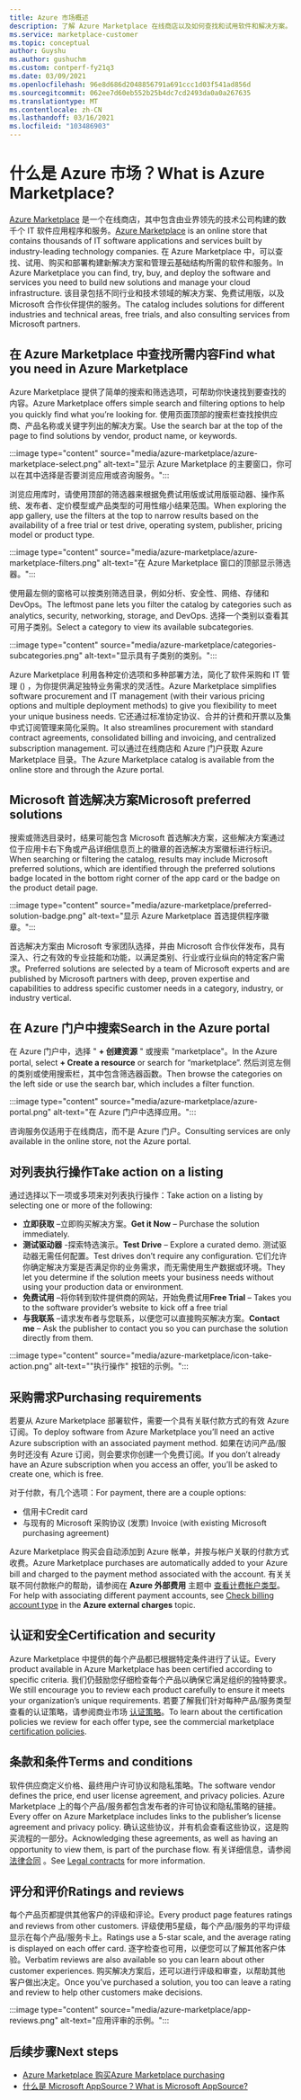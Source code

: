 ```yaml
---
title: Azure 市场概述
description: 了解 Azure Marketplace 在线商店以及如何查找和试用软件和解决方案。
ms.service: marketplace-customer
ms.topic: conceptual
author: Guyshu
ms.author: gushuchm
ms.custom: contperf-fy21q3
ms.date: 03/09/2021
ms.openlocfilehash: 96e8d686d2048856791a691ccc1d03f541ad856d
ms.sourcegitcommit: 062ee7d60eb552b25b4dc7cd2493da0a0a267635
ms.translationtype: MT
ms.contentlocale: zh-CN
ms.lasthandoff: 03/16/2021
ms.locfileid: "103486903"
---
```

# <a name="what-is-azure-marketplace"></a><span data-ttu-id="f1c24-103">什么是 Azure 市场？</span><span class="sxs-lookup"><span data-stu-id="f1c24-103">What is Azure Marketplace?</span></span>

<span data-ttu-id="f1c24-104">[Azure Marketplace](https://azuremarketplace.microsoft.com/marketplace/apps/category/security) 是一个在线商店，其中包含由业界领先的技术公司构建的数千个 IT 软件应用程序和服务。</span><span class="sxs-lookup"><span data-stu-id="f1c24-104">[Azure Marketplace](https://azuremarketplace.microsoft.com/marketplace/apps/category/security) is an online store that contains thousands of IT software applications and services built by industry-leading technology companies.</span></span> <span data-ttu-id="f1c24-105">在 Azure Marketplace 中，可以查找、试用、购买和部署构建新解决方案和管理云基础结构所需的软件和服务。</span><span class="sxs-lookup"><span data-stu-id="f1c24-105">In Azure Marketplace you can find, try, buy, and deploy the software and services you need to build new solutions and manage your cloud infrastructure.</span></span> <span data-ttu-id="f1c24-106">该目录包括不同行业和技术领域的解决方案、免费试用版，以及 Microsoft 合作伙伴提供的服务。</span><span class="sxs-lookup"><span data-stu-id="f1c24-106">The catalog includes solutions for different industries and technical areas, free trials, and also consulting services from Microsoft partners.</span></span>

## <a name="find-what-you-need-in-azure-marketplace"></a><span data-ttu-id="f1c24-107">在 Azure Marketplace 中查找所需内容</span><span class="sxs-lookup"><span data-stu-id="f1c24-107">Find what you need in Azure Marketplace</span></span>

<span data-ttu-id="f1c24-108">Azure Marketplace 提供了简单的搜索和筛选选项，可帮助你快速找到要查找的内容。</span><span class="sxs-lookup"><span data-stu-id="f1c24-108">Azure Marketplace offers simple search and filtering options to help you quickly find what you’re looking for.</span></span> <span data-ttu-id="f1c24-109">使用页面顶部的搜索栏查找按供应商、产品名称或关键字列出的解决方案。</span><span class="sxs-lookup"><span data-stu-id="f1c24-109">Use the search bar at the top of the page to find solutions by vendor, product name, or keywords.</span></span>

:::image type="content" source="media/azure-marketplace/azure-marketplace-select.png" alt-text="显示 Azure Marketplace 的主要窗口，你可以在其中选择是否要浏览应用或咨询服务。":::

<span data-ttu-id="f1c24-111">浏览应用库时，请使用顶部的筛选器来根据免费试用版或试用版驱动器、操作系统、发布者、定价模型或产品类型的可用性缩小结果范围。</span><span class="sxs-lookup"><span data-stu-id="f1c24-111">When exploring the app gallery, use the filters at the top to narrow results based on the availability of a free trial or test drive, operating system, publisher, pricing model or product type.</span></span>

:::image type="content" source="media/azure-marketplace/azure-marketplace-filters.png" alt-text="在 Azure Marketplace 窗口的顶部显示筛选器。":::

<span data-ttu-id="f1c24-113">使用最左侧的窗格可以按类别筛选目录，例如分析、安全性、网络、存储和 DevOps。</span><span class="sxs-lookup"><span data-stu-id="f1c24-113">The leftmost pane lets you filter the catalog by categories such as analytics, security, networking, storage, and DevOps.</span></span> <span data-ttu-id="f1c24-114">选择一个类别以查看其可用子类别。</span><span class="sxs-lookup"><span data-stu-id="f1c24-114">Select a category to view its available subcategories.</span></span>

:::image type="content" source="media/azure-marketplace/categories-subcategories.png" alt-text="显示具有子类别的类别。":::

<span data-ttu-id="f1c24-116">Azure Marketplace 利用各种定价选项和多种部署方法，简化了软件采购和 IT 管理 () ，为你提供满足独特业务需求的灵活性。</span><span class="sxs-lookup"><span data-stu-id="f1c24-116">Azure Marketplace simplifies software procurement and IT management (with their various pricing options and multiple deployment methods) to give you flexibility to meet your unique business needs.</span></span> <span data-ttu-id="f1c24-117">它还通过标准协定协议、合并的计费和开票以及集中式订阅管理来简化采购。</span><span class="sxs-lookup"><span data-stu-id="f1c24-117">It also streamlines procurement with standard contract agreements, consolidated billing and invoicing, and centralized subscription management.</span></span> <span data-ttu-id="f1c24-118">可以通过在线商店和 Azure 门户获取 Azure Marketplace 目录。</span><span class="sxs-lookup"><span data-stu-id="f1c24-118">The Azure Marketplace catalog is available from the online store and through the Azure portal.</span></span>

## <a name="microsoft-preferred-solutions"></a><span data-ttu-id="f1c24-119">Microsoft 首选解决方案</span><span class="sxs-lookup"><span data-stu-id="f1c24-119">Microsoft preferred solutions</span></span>

<span data-ttu-id="f1c24-120">搜索或筛选目录时，结果可能包含 Microsoft 首选解决方案，这些解决方案通过位于应用卡右下角或产品详细信息页上的徽章的首选解决方案徽标进行标识。</span><span class="sxs-lookup"><span data-stu-id="f1c24-120">When searching or filtering the catalog, results may include Microsoft preferred solutions, which are identified through the preferred solutions badge located in the bottom right corner of the app card or the badge on the product detail page.</span></span>

:::image type="content" source="media/azure-marketplace/preferred-solution-badge.png" alt-text="显示 Azure Marketplace 首选提供程序徽章。":::

<span data-ttu-id="f1c24-122">首选解决方案由 Microsoft 专家团队选择，并由 Microsoft 合作伙伴发布，具有深入、行之有效的专业技能和功能，以满足类别、行业或行业纵向的特定客户需求。</span><span class="sxs-lookup"><span data-stu-id="f1c24-122">Preferred solutions are selected by a team of Microsoft experts and are published by Microsoft partners with deep, proven expertise and capabilities to address specific customer needs in a category, industry, or industry vertical.</span></span>

## <a name="search-in-the-azure-portal"></a><span data-ttu-id="f1c24-123">在 Azure 门户中搜索</span><span class="sxs-lookup"><span data-stu-id="f1c24-123">Search in the Azure portal</span></span>

<span data-ttu-id="f1c24-124">在 Azure 门户中，选择 " **+ 创建资源** " 或搜索 "marketplace"。</span><span class="sxs-lookup"><span data-stu-id="f1c24-124">In the Azure portal, select **+ Create a resource** or search for “marketplace”.</span></span> <span data-ttu-id="f1c24-125">然后浏览左侧的类别或使用搜索栏，其中包含筛选器函数。</span><span class="sxs-lookup"><span data-stu-id="f1c24-125">Then browse the categories on the left side or use the search bar, which includes a filter function.</span></span>

:::image type="content" source="media/azure-marketplace/azure-portal.png" alt-text="在 Azure 门户中选择应用。":::

<span data-ttu-id="f1c24-127">咨询服务仅适用于在线商店，而不是 Azure 门户。</span><span class="sxs-lookup"><span data-stu-id="f1c24-127">Consulting services are only available in the online store, not the Azure portal.</span></span>

## <a name="take-action-on-a-listing"></a><span data-ttu-id="f1c24-128">对列表执行操作</span><span class="sxs-lookup"><span data-stu-id="f1c24-128">Take action on a listing</span></span>

<span data-ttu-id="f1c24-129">通过选择以下一项或多项来对列表执行操作：</span><span class="sxs-lookup"><span data-stu-id="f1c24-129">Take action on a listing by selecting one or more of the following:</span></span>

- <span data-ttu-id="f1c24-130">**立即获取** –立即购买解决方案。</span><span class="sxs-lookup"><span data-stu-id="f1c24-130">**Get it Now** – Purchase the solution immediately.</span></span>
- <span data-ttu-id="f1c24-131">**测试驱动器** -探索特选演示。</span><span class="sxs-lookup"><span data-stu-id="f1c24-131">**Test Drive** – Explore a curated demo.</span></span> <span data-ttu-id="f1c24-132">测试驱动器无需任何配置。</span><span class="sxs-lookup"><span data-stu-id="f1c24-132">Test drives don’t require any configuration.</span></span> <span data-ttu-id="f1c24-133">它们允许你确定解决方案是否满足你的业务需求，而无需使用生产数据或环境。</span><span class="sxs-lookup"><span data-stu-id="f1c24-133">They let you determine if the solution meets your business needs without using your production data or environment.</span></span>
- <span data-ttu-id="f1c24-134">**免费试用** –将你转到软件提供商的网站，开始免费试用</span><span class="sxs-lookup"><span data-stu-id="f1c24-134">**Free Trial** – Takes you to the software provider’s website to kick off a free trial</span></span>
- <span data-ttu-id="f1c24-135">**与我联系** –请求发布者与您联系，以便您可以直接购买解决方案。</span><span class="sxs-lookup"><span data-stu-id="f1c24-135">**Contact me** – Ask the publisher to contact you so you can purchase the solution directly from them.</span></span>

:::image type="content" source="media/azure-marketplace/icon-take-action.png" alt-text="&quot;执行操作&quot; 按钮的示例。":::

## <a name="purchasing-requirements"></a><span data-ttu-id="f1c24-137">采购需求</span><span class="sxs-lookup"><span data-stu-id="f1c24-137">Purchasing requirements</span></span>

<span data-ttu-id="f1c24-138">若要从 Azure Marketplace 部署软件，需要一个具有关联付款方式的有效 Azure 订阅。</span><span class="sxs-lookup"><span data-stu-id="f1c24-138">To deploy software from Azure Marketplace you’ll need an active Azure subscription with an associated payment method.</span></span> <span data-ttu-id="f1c24-139">如果在访问产品/服务时还没有 Azure 订阅，则会要求你创建一个免费订阅。</span><span class="sxs-lookup"><span data-stu-id="f1c24-139">If you don’t already have an Azure subscription when you access an offer, you’ll be asked to create one, which is free.</span></span>

<span data-ttu-id="f1c24-140">对于付款，有几个选项：</span><span class="sxs-lookup"><span data-stu-id="f1c24-140">For payment, there are a couple options:</span></span>  

- <span data-ttu-id="f1c24-141">信用卡</span><span class="sxs-lookup"><span data-stu-id="f1c24-141">Credit card</span></span>
- <span data-ttu-id="f1c24-142">与现有的 Microsoft 采购协议 (发票) </span><span class="sxs-lookup"><span data-stu-id="f1c24-142">Invoice (with existing Microsoft purchasing agreement)</span></span>

<span data-ttu-id="f1c24-143">Azure Marketplace 购买会自动添加到 Azure 帐单，并按与帐户关联的付款方式收费。</span><span class="sxs-lookup"><span data-stu-id="f1c24-143">Azure Marketplace purchases are automatically added to your Azure bill and charged to the payment method associated with the account.</span></span> <span data-ttu-id="f1c24-144">有关关联不同付款帐户的帮助，请参阅在 **Azure 外部费用** 主题中 [查看计费帐户类型](/azure/cost-management-billing/understand/understand-azure-marketplace-charges#check-billing-account-type)。</span><span class="sxs-lookup"><span data-stu-id="f1c24-144">For help with associating different payment accounts, see [Check billing account type](/azure/cost-management-billing/understand/understand-azure-marketplace-charges#check-billing-account-type) in the **Azure external charges** topic.</span></span>

## <a name="certification-and-security"></a><span data-ttu-id="f1c24-145">认证和安全</span><span class="sxs-lookup"><span data-stu-id="f1c24-145">Certification and security</span></span>

<span data-ttu-id="f1c24-146">Azure Marketplace 中提供的每个产品都已根据特定条件进行了认证。</span><span class="sxs-lookup"><span data-stu-id="f1c24-146">Every product available in Azure Marketplace has been certified according to specific criteria.</span></span> <span data-ttu-id="f1c24-147">我们仍鼓励您仔细检查每个产品以确保它满足组织的独特要求。</span><span class="sxs-lookup"><span data-stu-id="f1c24-147">We still encourage you to review each product carefully to ensure it meets your organization’s unique requirements.</span></span> <span data-ttu-id="f1c24-148">若要了解我们针对每种产品/服务类型查看的认证策略，请参阅商业市场 [认证策略](/legal/marketplace/certification-policies)。</span><span class="sxs-lookup"><span data-stu-id="f1c24-148">To learn about the certification policies we review for each offer type, see the commercial marketplace [certification policies](/legal/marketplace/certification-policies).</span></span>

## <a name="terms-and-conditions"></a><span data-ttu-id="f1c24-149">条款和条件</span><span class="sxs-lookup"><span data-stu-id="f1c24-149">Terms and conditions</span></span>

<span data-ttu-id="f1c24-150">软件供应商定义价格、最终用户许可协议和隐私策略。</span><span class="sxs-lookup"><span data-stu-id="f1c24-150">The software vendor defines the price, end user license agreement, and privacy policies.</span></span> <span data-ttu-id="f1c24-151">Azure Marketplace 上的每个产品/服务都包含发布者的许可协议和隐私策略的链接。</span><span class="sxs-lookup"><span data-stu-id="f1c24-151">Every offer on Azure Marketplace includes links to the publisher’s license agreement and privacy policy.</span></span> <span data-ttu-id="f1c24-152">确认这些协议，并有机会查看这些协议，这是购买流程的一部分。</span><span class="sxs-lookup"><span data-stu-id="f1c24-152">Acknowledging these agreements, as well as having an opportunity to view them, is part of the purchase flow.</span></span> <span data-ttu-id="f1c24-153">有关详细信息，请参阅 [法律合同](legal-contracts.md) 。</span><span class="sxs-lookup"><span data-stu-id="f1c24-153">See [Legal contracts](legal-contracts.md) for more information.</span></span>

## <a name="ratings-and-reviews"></a><span data-ttu-id="f1c24-154">评分和评价</span><span class="sxs-lookup"><span data-stu-id="f1c24-154">Ratings and reviews</span></span>

<span data-ttu-id="f1c24-155">每个产品页都提供其他客户的评级和评论。</span><span class="sxs-lookup"><span data-stu-id="f1c24-155">Every product page features ratings and reviews from other customers.</span></span> <span data-ttu-id="f1c24-156">评级使用5星级，每个产品/服务的平均评级显示在每个产品/服务卡上。</span><span class="sxs-lookup"><span data-stu-id="f1c24-156">Ratings use a 5-star scale, and the average rating is displayed on each offer card.</span></span> <span data-ttu-id="f1c24-157">逐字检查也可用，以便您可以了解其他客户体验。</span><span class="sxs-lookup"><span data-stu-id="f1c24-157">Verbatim reviews are also available so you can learn about other customer experiences.</span></span> <span data-ttu-id="f1c24-158">购买解决方案后，还可以进行评级和审查，以帮助其他客户做出决定。</span><span class="sxs-lookup"><span data-stu-id="f1c24-158">Once you’ve purchased a solution, you too can leave a rating and review to help other customers make decisions.</span></span>

:::image type="content" source="media/azure-marketplace/app-reviews.png" alt-text="应用评审的示例。":::

## <a name="next-steps"></a><span data-ttu-id="f1c24-160">后续步骤</span><span class="sxs-lookup"><span data-stu-id="f1c24-160">Next steps</span></span>

- [<span data-ttu-id="f1c24-161">Azure Marketplace 购买</span><span class="sxs-lookup"><span data-stu-id="f1c24-161">Azure Marketplace purchasing</span></span>](azure-purchasing-invoicing.md)
- [<span data-ttu-id="f1c24-162">什么是 Microsoft AppSource？</span><span class="sxs-lookup"><span data-stu-id="f1c24-162">What is Microsoft AppSource?</span></span>](appsource-overview.md)
